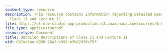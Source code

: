 ```yaml
---
content_type: resource
description: This resource contains information regarding Detailed Descriptions of
  Class 11 and Lecture 11.
file: https://ol-ocw-studio-app-production.s3.amazonaws.com/courses/6-849-geometric-folding-algorithms-linkages-origami-polyhedra-fall-2012/067ec6ae993876a3c396efb623fdc75f_MIT6_849F12_desc11.pdf
file_type: application/pdf
resourcetype: Document
title: Detailed Descriptions of Class 11 and Lecture 11
uid: 067ec6ae-9938-76a3-c396-efb623fdc75f
---
```

